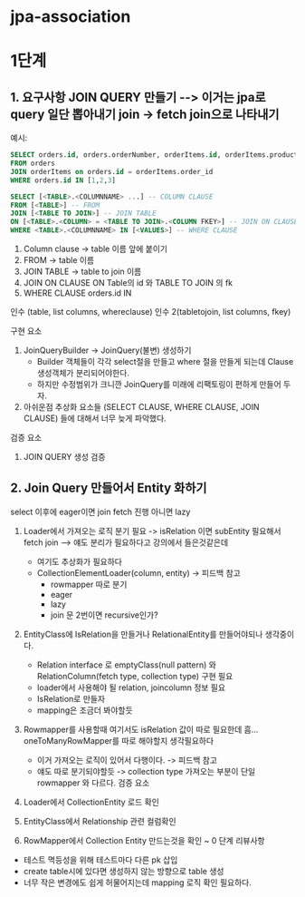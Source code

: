 # jpa-association


# 1단계



## 1. 요구사항 JOIN QUERY 만들기 --> 이거는 jpa로 query 일단 뽑아내기 join -> fetch join으로 나타내기
예시:

```sql
SELECT orders.id, orders.orderNumber, orderItems.id, orderItems.product, orderItems.quantity
FROM orders
JOIN orderItems on orders.id = orderItems.order_id
WHERE orders.id IN [1,2,3]
```

```sql
SELECT [<TABLE>.<COLUMNNAME> ...] -- COLUMN CLAUSE
FROM [<TABLE>] -- FROM
JOIN [<TABLE TO JOIN>] -- JOIN TABLE 
ON [<TABLE>.<COLUMN> = <TABLE TO JOIN>.<COLUMN FKEY>] -- JOIN ON CLAUSE
WHERE <TABLE>.<COLUMNNAME> IN [<VALUES>] -- WHERE CLAUSE
```

1. Column clause -> table 이름 앞에 붙이기
2. FROM -> table 이름
3. JOIN TABLE -> table to join 이름
4. JOIN ON CLAUSE ON Table의 id 와 TABLE TO JOIN 의 fk
5. WHERE CLAUSE  orders.id IN

인수 (table, list<column> columns, whereclause)
인수 2(tabletojoin, list<column> columns, fkey)


구현 요소
1. JoinQueryBuilder -> JoinQuery(불변) 생성하기
    - Builder 객체들이 각각 select절을 만들고 where 절을 만들게 되는데 Clause 생성객체가 분리되어야한다.
    - 하지만 수정범위가 크니깐 JoinQuery를 미래에 리팩토링이 편하게 만들어 두자.
2. 아쉬운점
   추상화 요소들 (SELECT CLAUSE, WHERE CLAUSE, JOIN CLAUSE) 들에 대해서 너무 늦게 파악했다.

검증 요소
1. JOIN QUERY 생성 검증

## 2. Join Query 만들어서 Entity 화하기

select 이후에 eager이면 join fetch 진행 아니면 lazy

1. Loader에서 가져오는 로직 분기 필요 -> isRelation 이면 subEntity 필요해서 fetch join --> 얘도 분리가 필요하다고 강의에서 들은것같은데
    - 여기도 추상화가 필요하다
    - CollectionElementLoader(column, entity) -> 피드백 참고
        - rowmapper 따로 분기
        - eager
        - lazy
        - join 문 2번이면 recursive인가?

2. EntityClass에 IsRelation을 만들거나 RelationalEntity를 만들어야되나 생각중이다.
    - Relation interface 로 emptyClass(null pattern) 와 RelationColumn(fetch type, collection type) 구현 필요
    - loader에서 사용해야 될 relation, joincolumn 정보 필요
    - IsRelation로 만들자
    - mapping은 조금더 봐야할듯
3. Rowmapper를 사용할때 여기서도 isRelation 값이 따로 필요한데 흠... oneToManyRowMapper를 따로 해야할지 생각필요하다
    - 이거 가져오는 로직이 있어서 다행이다. -> 피드백 참고
    - 얘도 따로 분기되야할듯 -> collection type 가져오는 부분이 단일 rowmapper 와 다르다.
      검증 요소

1. Loader에서 CollectionEntity 로드 확인
2. EntityClass에서 Relationship 관련 컬럼확인
3. RowMapper에서 Collection Entity 만드는것을 확인
~
0 단계 리뷰사항

- 테스트 멱등성을 위해 테스트마다 다른 pk 삽입
- create table시에 있다면 생성하지 않는 방향으로 table 생성
- 너무 작은 변경에도 쉽게 허물어지는데 mapping 로직 확인 필요하다.